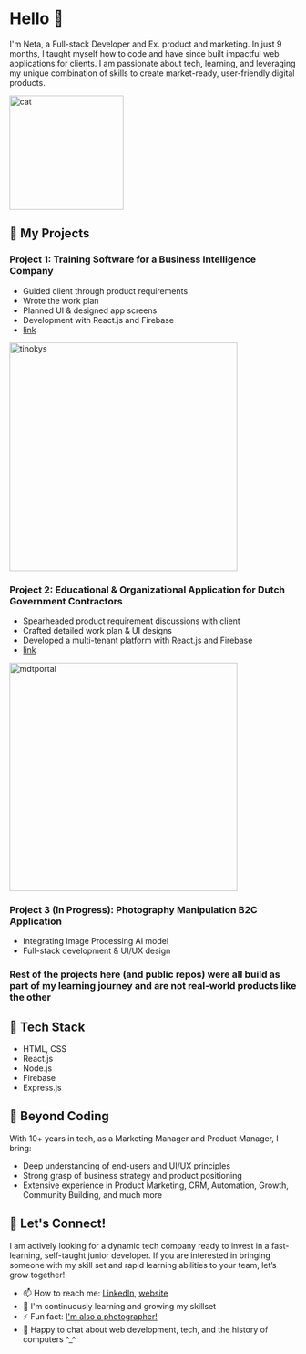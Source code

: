 # Hello 👋
I'm Neta, a Full-stack Developer and Ex. product and marketing. In just 9 months, I taught myself how to code and have since built impactful web applications for clients. I am passionate about tech, learning, and leveraging my unique combination of skills to create market-ready, user-friendly digital products.

<img width="200" alt="cat" src="https://github.com/netadror/netadror/assets/118823025/59c8a547-a5b5-4f6a-b35f-7231d312e091">

## 🚀 My Projects
### Project 1: Training Software for a Business Intelligence Company
   - Guided client through product requirements
   - Wrote the work plan
   - Planned UI & designed app screens
   - Development with React.js and Firebase
   - [link](https://www.tinokys.com/)

<img width="400" alt="tinokys" src="https://github.com/user-attachments/assets/c423d1dd-06f0-4ba4-92c0-1845df03d2ae">

### Project 2: Educational & Organizational Application for Dutch Government Contractors
   - Spearheaded product requirement discussions with client
   - Crafted detailed work plan & UI designs
   - Developed a multi-tenant platform with React.js and Firebase
   - [link](https://www.mdtportaal.nl/)

<img width="400" alt="mdtportal" src="https://github.com/user-attachments/assets/b5b493c2-7971-49a3-bd1e-6ad916030a42">

### Project 3 (In Progress): Photography Manipulation B2C Application
   - Integrating Image Processing AI model
   - Full-stack development & UI/UX design

### Rest of the projects here (and public repos) were all build as part of my learning journey and are not real-world products like the other

## 🔧 Tech Stack
   - HTML, CSS
   - React.js
   - Node.js
   - Firebase
   - Express.js

## 🌟 Beyond Coding
With 10+ years in tech, as a Marketing Manager and Product Manager, I bring:
   - Deep understanding of end-users and UI/UX principles
   - Strong grasp of business strategy and product positioning
   - Extensive experience in Product Marketing, CRM, Automation, Growth, Community Building, and much more

## 🤝 Let's Connect!
I am actively looking for a dynamic tech company ready to invest in a fast-learning, self-taught junior developer. If you are interested in bringing someone with my skill set and rapid learning abilities to your team, let’s grow together!

   - 📫 How to reach me: [LinkedIn](https://www.linkedin.com/in/netadror/), [website](https://hadigitalit.com)
   - 🌱 I'm continuously learning and growing my skillset
   - ⚡ Fun fact: [I'm also a photographer!](www.netadror.com)
   - 💬 Happy to chat about web development, tech, and the history of computers ^_^
